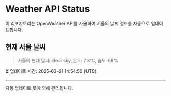 
# Weather API Status

이 리포지토리는 OpenWeather API를 사용하여 서울의 날씨 정보를 자동으로 업데이트합니다.

## 현재 서울 날씨
> 서울의 현재 날씨: clear sky, 온도: 7.8°C, 습도: 68%

⏳ 업데이트 시간: 2025-03-21 14:54:50 (UTC)

---
자동 업데이트 봇에 의해 관리됩니다.
